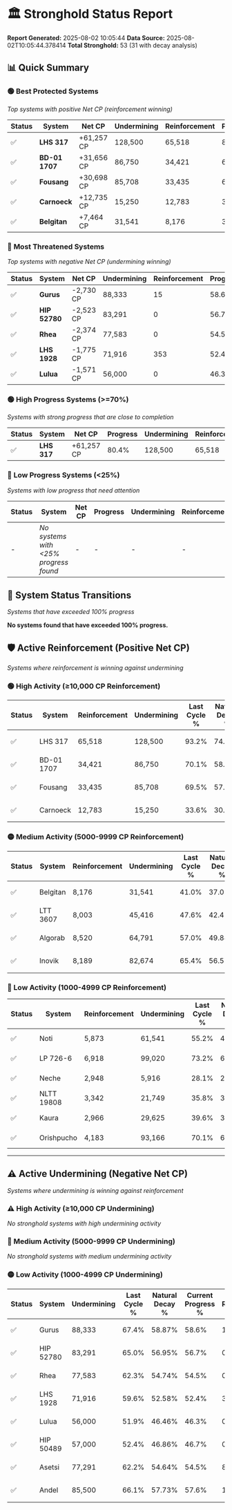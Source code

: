 # 🏛️ Stronghold Status Report

**Report Generated:** 2025-08-02 10:05:44
**Data Source:** 2025-08-02T10:05:44.378414
**Total Stronghold:** 53 (31 with decay analysis)

## 📊 Quick Summary

### 🟢 **Best Protected Systems**
*Top systems with positive Net CP (reinforcement winning)*

| Status | System | Net CP | Undermining | Reinforcement | Progress |
|--------|--------|--------|-------------|---------------|----------|
| ✅ | **LHS 317** | +61,257 CP | 128,500 | 65,518 | 80.4% |
| ✅ | **BD-01 1707** | +31,656 CP | 86,750 | 34,421 | 61.4% |
| ✅ | **Fousang** | +30,698 CP | 85,708 | 33,435 | 60.9% |
| ✅ | **Carnoeck** | +12,735 CP | 15,250 | 12,783 | 32.1% |
| ✅ | **Belgitan** | +7,464 CP | 31,541 | 8,176 | 37.8% |

### 🔴 **Most Threatened Systems**
*Top systems with negative Net CP (undermining winning)*

| Status | System | Net CP | Undermining | Reinforcement | Progress |
|--------|--------|--------|-------------|---------------|----------|
| ✅ | **Gurus** | -2,730 CP | 88,333 | 15 | 58.6% |
| ✅ | **HIP 52780** | -2,523 CP | 83,291 | 0 | 56.7% |
| ✅ | **Rhea** | -2,374 CP | 77,583 | 0 | 54.5% |
| ✅ | **LHS 1928** | -1,775 CP | 71,916 | 353 | 52.4% |
| ✅ | **Lulua** | -1,571 CP | 56,000 | 0 | 46.3% |

### 🟢 **High Progress Systems (>=70%)**
*Systems with strong progress that are close to completion*

| Status | System | Net CP | Progress | Undermining | Reinforcement |
|--------|--------|--------|----------|-------------|---------------|
| ✅ | **LHS 317** | +61,257 CP | 80.4% | 128,500 | 65,518 |

### 🔴 **Low Progress Systems (<25%)**
*Systems with low progress that need attention*

| Status | System | Net CP | Progress | Undermining | Reinforcement |
|--------|--------|--------|----------|-------------|---------------|
| - | *No systems with <25% progress found* | - | - | - | - |
## 🔄 System Status Transitions
*Systems that have exceeded 100% progress*

**No systems found that have exceeded 100% progress.**

## 🛡️ Active Reinforcement (Positive Net CP)
*Systems where reinforcement is winning against undermining*

### 🟢 High Activity (≥10,000 CP Reinforcement)

| Status | System | Reinforcement | Undermining | Last Cycle % | Natural Decay % | Current Progress % | Current CP | Net CP | Activity |
|--------|--------|---------------|-------------|--------------|-----------------|-------------------|------------|--------|----------|
| ✅ | LHS 317 | 65,518 | 128,500 | 93.2% | 74.27% | 80.4% | 804,000 | +61,257 | 🟢 High Reinforcement |
| ✅ | BD-01 1707 | 34,421 | 86,750 | 70.1% | 58.23% | 61.4% | 614,000 | +31,656 | 🟢 High Reinforcement |
| ✅ | Fousang | 33,435 | 85,708 | 69.5% | 57.83% | 60.9% | 609,000 | +30,698 | 🟢 High Reinforcement |
| ✅ | Carnoeck | 12,783 | 15,250 | 33.6% | 30.83% | 32.1% | 321,000 | +12,735 | 🟢 High Reinforcement |

### 🟡 Medium Activity (5000-9999 CP Reinforcement)

| Status | System | Reinforcement | Undermining | Last Cycle % | Natural Decay % | Current Progress % | Current CP | Net CP | Activity |
|--------|--------|---------------|-------------|--------------|-----------------|-------------------|------------|--------|----------|
| ✅ | Belgitan | 8,176 | 31,541 | 41.0% | 37.05% | 37.8% | 377,999 | +7,464 | 🟡 Medium Reinforcement |
| ✅ | LTT 3607 | 8,003 | 45,416 | 47.6% | 42.41% | 43.1% | 431,000 | +6,867 | 🟡 Medium Reinforcement |
| ✅ | Algorab | 8,520 | 64,791 | 57.0% | 49.84% | 50.5% | 505,000 | +6,638 | 🟡 Medium Reinforcement |
| ✅ | Inovik | 8,189 | 82,674 | 65.4% | 56.57% | 57.1% | 571,000 | +5,319 | 🟡 Medium Reinforcement |

### 🔴 Low Activity (1000-4999 CP Reinforcement)

| Status | System | Reinforcement | Undermining | Last Cycle % | Natural Decay % | Current Progress % | Current CP | Net CP | Activity |
|--------|--------|---------------|-------------|--------------|-----------------|-------------------|------------|--------|----------|
| ✅ | Noti | 5,873 | 61,541 | 55.2% | 48.59% | 49.0% | 490,000 | +4,111 | 🔵 Low Reinforcement |
| ✅ | LP 726-6 | 6,918 | 99,020 | 73.2% | 62.93% | 63.3% | 633,000 | +3,674 | 🔵 Low Reinforcement |
| ✅ | Neche | 2,948 | 5,916 | 28.1% | 27.19% | 27.5% | 275,000 | +3,106 | 🔵 Low Reinforcement |
| ✅ | NLTT 19808 | 3,342 | 21,749 | 35.8% | 33.30% | 33.6% | 336,000 | +3,002 | 🔵 Low Reinforcement |
| ✅ | Kaura | 2,966 | 29,625 | 39.6% | 36.36% | 36.6% | 366,000 | +2,424 | 🔵 Low Reinforcement |
| ✅ | Orishpucho | 4,183 | 93,166 | 70.1% | 60.68% | 60.8% | 608,000 | +1,152 | 🔵 Low Reinforcement |


---

## ⚠️ Active Undermining (Negative Net CP)
*Systems where undermining is winning against reinforcement*

### ⚠️ High Activity (≥10,000 CP Undermining)

*No stronghold systems with high undermining activity*

### 🔶 Medium Activity (5000-9999 CP Undermining)

*No stronghold systems with medium undermining activity*

### 🟡 Low Activity (1000-4999 CP Undermining)

| Status | System | Undermining | Last Cycle % | Natural Decay % | Current Progress % | Reinforcement | Current CP | Net CP | Activity |
|--------|--------|-------------|--------------|-----------------|-------------------|---------------|------------|--------|----------|
| ✅ | Gurus | 88,333 | 67.4% | 58.87% | 58.6% | 15 | 586,000 | -2,730 | 🟡 Low Undermining |
| ✅ | HIP 52780 | 83,291 | 65.0% | 56.95% | 56.7% | 0 | 567,000 | -2,523 | 🟡 Low Undermining |
| ✅ | Rhea | 77,583 | 62.3% | 54.74% | 54.5% | 0 | 545,000 | -2,374 | 🟡 Low Undermining |
| ✅ | LHS 1928 | 71,916 | 59.6% | 52.58% | 52.4% | 353 | 524,000 | -1,775 | 🟡 Low Undermining |
| ✅ | Lulua | 56,000 | 51.9% | 46.46% | 46.3% | 0 | 462,999 | -1,571 | 🟡 Low Undermining |
| ✅ | HIP 50489 | 57,000 | 52.4% | 46.86% | 46.7% | 0 | 467,000 | -1,568 | 🟡 Low Undermining |
| ✅ | Asetsi | 77,291 | 62.2% | 54.64% | 54.5% | 875 | 545,000 | -1,441 | 🟡 Low Undermining |
| ✅ | Andel | 85,500 | 66.1% | 57.73% | 57.6% | 1,536 | 576,000 | -1,256 | 🟡 Low Undermining |
